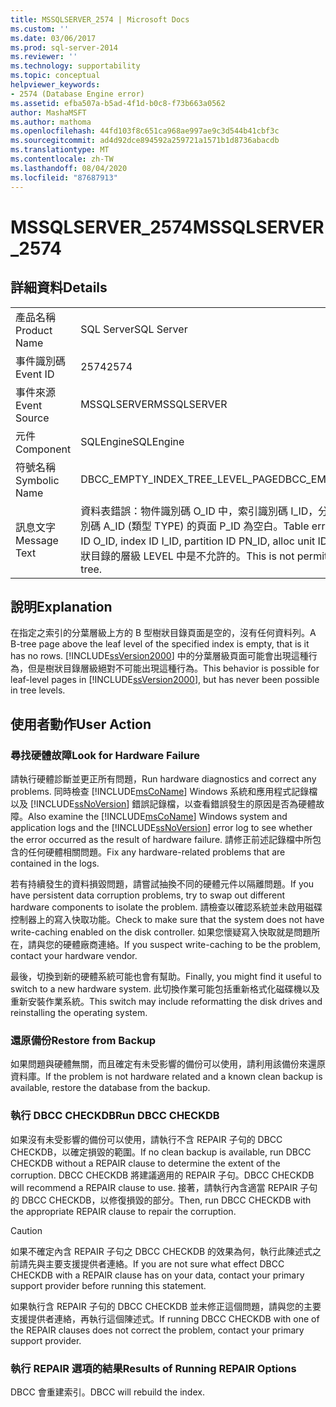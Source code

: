 ```yaml
---
title: MSSQLSERVER_2574 | Microsoft Docs
ms.custom: ''
ms.date: 03/06/2017
ms.prod: sql-server-2014
ms.reviewer: ''
ms.technology: supportability
ms.topic: conceptual
helpviewer_keywords:
- 2574 (Database Engine error)
ms.assetid: efba507a-b5ad-4f1d-b0c8-f73b663a0562
author: MashaMSFT
ms.author: mathoma
ms.openlocfilehash: 44fd103f8c651ca968ae997ae9c3d544b41cbf3c
ms.sourcegitcommit: ad4d92dce894592a259721a1571b1d8736abacdb
ms.translationtype: MT
ms.contentlocale: zh-TW
ms.lasthandoff: 08/04/2020
ms.locfileid: "87687913"
---
```

# <a name="mssqlserver_2574"></a><span data-ttu-id="bd8c5-102">MSSQLSERVER_2574</span><span class="sxs-lookup"><span data-stu-id="bd8c5-102">MSSQLSERVER_2574</span></span>
    
## <a name="details"></a><span data-ttu-id="bd8c5-103">詳細資料</span><span class="sxs-lookup"><span data-stu-id="bd8c5-103">Details</span></span>  
  
|||  
|-|-|  
|<span data-ttu-id="bd8c5-104">產品名稱</span><span class="sxs-lookup"><span data-stu-id="bd8c5-104">Product Name</span></span>|<span data-ttu-id="bd8c5-105">SQL Server</span><span class="sxs-lookup"><span data-stu-id="bd8c5-105">SQL Server</span></span>|  
|<span data-ttu-id="bd8c5-106">事件識別碼</span><span class="sxs-lookup"><span data-stu-id="bd8c5-106">Event ID</span></span>|<span data-ttu-id="bd8c5-107">2574</span><span class="sxs-lookup"><span data-stu-id="bd8c5-107">2574</span></span>|  
|<span data-ttu-id="bd8c5-108">事件來源</span><span class="sxs-lookup"><span data-stu-id="bd8c5-108">Event Source</span></span>|<span data-ttu-id="bd8c5-109">MSSQLSERVER</span><span class="sxs-lookup"><span data-stu-id="bd8c5-109">MSSQLSERVER</span></span>|  
|<span data-ttu-id="bd8c5-110">元件</span><span class="sxs-lookup"><span data-stu-id="bd8c5-110">Component</span></span>|<span data-ttu-id="bd8c5-111">SQLEngine</span><span class="sxs-lookup"><span data-stu-id="bd8c5-111">SQLEngine</span></span>|  
|<span data-ttu-id="bd8c5-112">符號名稱</span><span class="sxs-lookup"><span data-stu-id="bd8c5-112">Symbolic Name</span></span>|<span data-ttu-id="bd8c5-113">DBCC_EMPTY_INDEX_TREE_LEVEL_PAGE</span><span class="sxs-lookup"><span data-stu-id="bd8c5-113">DBCC_EMPTY_INDEX_TREE_LEVEL_PAGE</span></span>|  
|<span data-ttu-id="bd8c5-114">訊息文字</span><span class="sxs-lookup"><span data-stu-id="bd8c5-114">Message Text</span></span>|<span data-ttu-id="bd8c5-115">資料表錯誤：物件識別碼 O_ID 中，索引識別碼 I_ID，分割區識別碼 PN_ID，配置單位識別碼 A_ID (類型 TYPE) 的頁面 P_ID 為空白。</span><span class="sxs-lookup"><span data-stu-id="bd8c5-115">Table error: Page P_ID is empty in object ID O_ID, index ID I_ID, partition ID PN_ID, alloc unit ID A_ID (type TYPE).</span></span> <span data-ttu-id="bd8c5-116">這在 B 型樹狀目錄的層級 LEVEL 中是不允許的。</span><span class="sxs-lookup"><span data-stu-id="bd8c5-116">This is not permitted at level LEVEL of the B-tree.</span></span>|  
  
## <a name="explanation"></a><span data-ttu-id="bd8c5-117">說明</span><span class="sxs-lookup"><span data-stu-id="bd8c5-117">Explanation</span></span>  
 <span data-ttu-id="bd8c5-118">在指定之索引的分葉層級上方的 B 型樹狀目錄頁面是空的，沒有任何資料列。</span><span class="sxs-lookup"><span data-stu-id="bd8c5-118">A B-tree page above the leaf level of the specified index is empty, that is it has no rows.</span></span> <span data-ttu-id="bd8c5-119">[!INCLUDE[ssVersion2000](../../includes/ssversion2000-md.md)] 中的分葉層級頁面可能會出現這種行為，但是樹狀目錄層級絕對不可能出現這種行為。</span><span class="sxs-lookup"><span data-stu-id="bd8c5-119">This behavior is possible for leaf-level pages in [!INCLUDE[ssVersion2000](../../includes/ssversion2000-md.md)], but has never been possible in tree levels.</span></span>  
  
## <a name="user-action"></a><span data-ttu-id="bd8c5-120">使用者動作</span><span class="sxs-lookup"><span data-stu-id="bd8c5-120">User Action</span></span>  
  
### <a name="look-for-hardware-failure"></a><span data-ttu-id="bd8c5-121">尋找硬體故障</span><span class="sxs-lookup"><span data-stu-id="bd8c5-121">Look for Hardware Failure</span></span>  
 <span data-ttu-id="bd8c5-122">請執行硬體診斷並更正所有問題，</span><span class="sxs-lookup"><span data-stu-id="bd8c5-122">Run hardware diagnostics and correct any problems.</span></span> <span data-ttu-id="bd8c5-123">同時檢查 [!INCLUDE[msCoName](../../includes/msconame-md.md)] Windows 系統和應用程式記錄檔以及 [!INCLUDE[ssNoVersion](../../includes/ssnoversion-md.md)] 錯誤記錄檔，以查看錯誤發生的原因是否為硬體故障。</span><span class="sxs-lookup"><span data-stu-id="bd8c5-123">Also examine the [!INCLUDE[msCoName](../../includes/msconame-md.md)] Windows system and application logs and the [!INCLUDE[ssNoVersion](../../includes/ssnoversion-md.md)] error log to see whether the error occurred as the result of hardware failure.</span></span> <span data-ttu-id="bd8c5-124">請修正前述記錄檔中所包含的任何硬體相關問題。</span><span class="sxs-lookup"><span data-stu-id="bd8c5-124">Fix any hardware-related problems that are contained in the logs.</span></span>  
  
 <span data-ttu-id="bd8c5-125">若有持續發生的資料損毀問題，請嘗試抽換不同的硬體元件以隔離問題。</span><span class="sxs-lookup"><span data-stu-id="bd8c5-125">If you have persistent data corruption problems, try to swap out different hardware components to isolate the problem.</span></span> <span data-ttu-id="bd8c5-126">請檢查以確認系統並未啟用磁碟控制器上的寫入快取功能。</span><span class="sxs-lookup"><span data-stu-id="bd8c5-126">Check to make sure that the system does not have write-caching enabled on the disk controller.</span></span> <span data-ttu-id="bd8c5-127">如果您懷疑寫入快取就是問題所在，請與您的硬體廠商連絡。</span><span class="sxs-lookup"><span data-stu-id="bd8c5-127">If you suspect write-caching to be the problem, contact your hardware vendor.</span></span>  
  
 <span data-ttu-id="bd8c5-128">最後，切換到新的硬體系統可能也會有幫助。</span><span class="sxs-lookup"><span data-stu-id="bd8c5-128">Finally, you might find it useful to switch to a new hardware system.</span></span> <span data-ttu-id="bd8c5-129">此切換作業可能包括重新格式化磁碟機以及重新安裝作業系統。</span><span class="sxs-lookup"><span data-stu-id="bd8c5-129">This switch may include reformatting the disk drives and reinstalling the operating system.</span></span>  
  
### <a name="restore-from-backup"></a><span data-ttu-id="bd8c5-130">還原備份</span><span class="sxs-lookup"><span data-stu-id="bd8c5-130">Restore from Backup</span></span>  
 <span data-ttu-id="bd8c5-131">如果問題與硬體無關，而且確定有未受影響的備份可以使用，請利用該備份來還原資料庫。</span><span class="sxs-lookup"><span data-stu-id="bd8c5-131">If the problem is not hardware related and a known clean backup is available, restore the database from the backup.</span></span>  
  
### <a name="run-dbcc-checkdb"></a><span data-ttu-id="bd8c5-132">執行 DBCC CHECKDB</span><span class="sxs-lookup"><span data-stu-id="bd8c5-132">Run DBCC CHECKDB</span></span>  
 <span data-ttu-id="bd8c5-133">如果沒有未受影響的備份可以使用，請執行不含 REPAIR 子句的 DBCC CHECKDB，以確定損毀的範圍。</span><span class="sxs-lookup"><span data-stu-id="bd8c5-133">If no clean backup is available, run DBCC CHECKDB without a REPAIR clause to determine the extent of the corruption.</span></span> <span data-ttu-id="bd8c5-134">DBCC CHECKDB 將建議適用的 REPAIR 子句。</span><span class="sxs-lookup"><span data-stu-id="bd8c5-134">DBCC CHECKDB will recommend a REPAIR clause to use.</span></span> <span data-ttu-id="bd8c5-135">接著，請執行內含適當 REPAIR 子句的 DBCC CHECKDB，以修復損毀的部分。</span><span class="sxs-lookup"><span data-stu-id="bd8c5-135">Then, run DBCC CHECKDB with the appropriate REPAIR clause to repair the corruption.</span></span>  
  
> [!CAUTION]  
>  <span data-ttu-id="bd8c5-136">如果不確定內含 REPAIR 子句之 DBCC CHECKDB 的效果為何，執行此陳述式之前請先與主要支援提供者連絡。</span><span class="sxs-lookup"><span data-stu-id="bd8c5-136">If you are not sure what effect DBCC CHECKDB with a REPAIR clause has on your data, contact your primary support provider before running this statement.</span></span>  
  
 <span data-ttu-id="bd8c5-137">如果執行含 REPAIR 子句的 DBCC CHECKDB 並未修正這個問題，請與您的主要支援提供者連絡，再執行這個陳述式。</span><span class="sxs-lookup"><span data-stu-id="bd8c5-137">If running DBCC CHECKDB with one of the REPAIR clauses does not correct the problem, contact your primary support provider.</span></span>  
  
### <a name="results-of-running-repair-options"></a><span data-ttu-id="bd8c5-138">執行 REPAIR 選項的結果</span><span class="sxs-lookup"><span data-stu-id="bd8c5-138">Results of Running REPAIR Options</span></span>  
 <span data-ttu-id="bd8c5-139">DBCC 會重建索引。</span><span class="sxs-lookup"><span data-stu-id="bd8c5-139">DBCC will rebuild the index.</span></span>  
  
  
